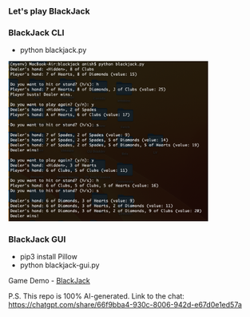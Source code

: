 ### Let's play BlackJack

### BlackJack CLI

- python blackjack.py

<img src="blackjack.png" alt="drawing" width="400"/>

### BlackJack GUI

- pip3 install Pillow 
- python blackjack-gui.py

Game Demo - <a href="https://github.com/Aparikh-Tech/blackjack/blob/master/BlackJack.mov">BlackJack</a>


P.S. This repo is 100% AI-generated. Link to the chat: https://chatgpt.com/share/66f9bba4-930c-8006-942d-e67d0e1ed57a 

